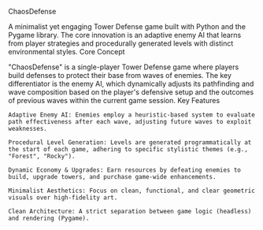 ChaosDefense

A minimalist yet engaging Tower Defense game built with Python and the Pygame library. The core innovation is an adaptive enemy AI that learns from player strategies and procedurally generated levels with distinct environmental styles.
Core Concept

"ChaosDefense" is a single-player Tower Defense game where players build defenses to protect their base from waves of enemies. The key differentiator is the enemy AI, which dynamically adjusts its pathfinding and wave composition based on the player's defensive setup and the outcomes of previous waves within the current game session.
Key Features

    Adaptive Enemy AI: Enemies employ a heuristic-based system to evaluate path effectiveness after each wave, adjusting future waves to exploit weaknesses.

    Procedural Level Generation: Levels are generated programmatically at the start of each game, adhering to specific stylistic themes (e.g., "Forest", "Rocky").

    Dynamic Economy & Upgrades: Earn resources by defeating enemies to build, upgrade towers, and purchase game-wide enhancements.

    Minimalist Aesthetics: Focus on clean, functional, and clear geometric visuals over high-fidelity art.

    Clean Architecture: A strict separation between game logic (headless) and rendering (Pygame).
